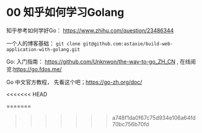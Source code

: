 # 00 知乎如何学习Golang

知乎参考如何学好Go： https://www.zhihu.com/question/23486344

一个人的博客基础：  `git clone git@github.com:astaxie/build-web-application-with-golang.git` 

Go: 入门指南： https://github.com/Unknwon/the-way-to-go_ZH_CN , 在线阅览:https://go.fdos.me/ 

Go 中文官方教程， 先看这个吧；https://go-zh.org/doc/





<<<<<<< HEAD


=======
>>>>>>> a748f1da0f67c75d934e106a64fd70bc756b70fd
